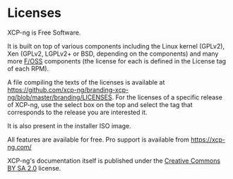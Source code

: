 # Licenses

XCP-ng is Free Software.

It is built on top of various components including the Linux kernel (GPLv2), Xen (GPLv2, LGPLv2+ or BSD, depending on the components) and many more [F/OSS](https://fr.wikipedia.org/wiki/Free/Libre_Open_Source_Software) components (the license for each is defined in the License tag of each RPM).

A file compiling the texts of the licenses is available at <https://github.com/xcp-ng/branding-xcp-ng/blob/master/branding/LICENSES>. For the licenses of a specific release of XCP-ng, use the select box on the top and select the tag that corresponds to the release you are interested it.

It is also present in the installer ISO image.

All features are available for free. Pro support is available from <https://xcp-ng.com/>

XCP-ng's documentation itself is published under the [Creative Commons BY SA 2.0](https://creativecommons.org/licenses/by-sa/2.0/) license.
